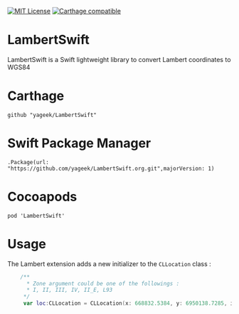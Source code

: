 [![MIT License](http://img.shields.io/badge/license-MIT-blue.svg?style=flat)](LICENSE.md)
[![Carthage compatible](https://img.shields.io/badge/Carthage-compatible-4BC51D.svg?style=flat)](https://github.com/Carthage/Carthage)

# LambertSwift

LambertSwift is a Swift lightweight library to convert Lambert coordinates to WGS84
 
# Carthage
```
github "yageek/LambertSwift"
```

# Swift Package Manager
```
.Package(url: "https://github.com/yageek/LambertSwift.org.git",majorVersion: 1)
```
 
 # Cocoapods
 ```
 pod 'LambertSwift'
 ```

# Usage

The Lambert extension adds a new initializer to the `CLLocation` class :

```swift
	/**
	  * Zone argument could be one of the followings : 
	  * I, II, III, IV, II_E, L93
	 */
	 var loc:CLLocation = CLLocation(x: 668832.5384, y: 6950138.7285, inZone: .L93)
```


